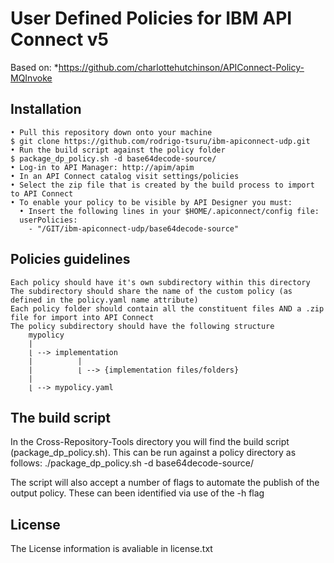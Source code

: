 # User Defined Policies for IBM API Connect v5

Based on:
*https://github.com/charlottehutchinson/APIConnect-Policy-MQInvoke

## Installation 

    • Pull this repository down onto your machine
    $ git clone https://github.com/rodrigo-tsuru/ibm-apiconnect-udp.git
    • Run the build script against the policy folder
    $ package_dp_policy.sh -d base64decode-source/
    • Log-in to API Manager: http://apim/apim
    • In an API Connect catalog visit settings/policies
    • Select the zip file that is created by the build process to import to API Connect 
    • To enable your policy to be visible by API Designer you must:
      • Insert the following lines in your $HOME/.apiconnect/config file:
      userPolicies:
        - "/GIT/ibm-apiconnect-udp/base64decode-source"

## Policies guidelines

    Each policy should have it's own subdirectory within this directory
    The subdirectory should share the name of the custom policy (as defined in the policy.yaml name attribute)
    Each policy folder should contain all the constituent files AND a .zip file for import into API Connect
    The policy subdirectory should have the following structure
        mypolicy
        |
        ⌊ --> implementation
        |          |
        |          ⌊ --> {implementation files/folders}
        |
        ⌊ --> mypolicy.yaml

## The build script

In the Cross-Repository-Tools directory you will find the build script (package_dp_policy.sh). This can be run against a policy directory as follows: ./package_dp_policy.sh -d base64decode-source/

The script will also accept a number of flags to automate the publish of the output policy. These can been identified via use of the -h flag 


## License 
The License information is avaliable in license.txt
